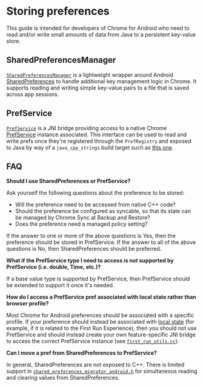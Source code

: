 # Storing preferences

This guide is intended for developers of Chrome for Android who need to read
and/or write small amounts of data from Java to a persistent key-value store.

## SharedPreferencesManager

[`SharedPreferencesManager`][0] is a lightweight wrapper around Android
[SharedPreferences][1] to handle additional key management logic in Chrome. It
supports reading and writing simple key-value pairs to a file that is saved
across app sessions.

## PrefService

[`PrefService`][2] is a JNI bridge providing access to a native Chrome
[PrefService][3] instance associated. This interface can be used to read and
write prefs once they're registered through the `PrefRegistry` and exposed to
Java by way of a `java_cpp_strings` build target such as [this one][4].

## FAQ

**Should I use SharedPreferences or PrefService?**

Ask yourself the following questions about the preference to be stored:

* Will the preference need to be accessed from native C++ code?
* Should the preference be configured as syncable, so that its state can be
  managed by Chrome Sync at Backup and Restore?
* Does the preference need a managed policy setting?

If the answer to one or more of the above questions is Yes, then the preference
should be stored in PrefService. If the answer to all of the above questions is
No, then SharedPreferences should be preferred.

**What if the PrefService type I need to access is not supported by
PrefService (i.e. double, Time, etc.)?**

If a base value type is supported by PrefService, then PrefService should
be extended to support it once it's needed.

**How do I access a PrefService pref associated with local state rather than
browser profile?**

Most Chrome for Android preferences should be associated with a specific
profile. If your preference should instead be associated with [local state][5]
(for example, if it is related to the First Run Experience), then you should not
use PrefService and should instead create your own feature-specific JNI
bridge to access the correct PrefService instance (see [`first_run_utils.cc`][6]).

**Can I move a pref from SharedPreferences to PrefService?**

In general, SharedPreferences are not exposed to C++. There is limited
support in [`shared_preferences_migrator_android.h`][7] for simultaneous
reading and clearing values from SharedPreferences.



[0]: https://source.chromium.org/chromium/chromium/src/+/main:chrome/browser/preferences/android/java/src/org/chromium/chrome/browser/preferences/SharedPreferencesManager.java
[1]: https://developer.android.com/reference/android/content/SharedPreferences
[2]: https://source.chromium.org/chromium/chromium/src/+/main:components/prefs/android/java/src/org/chromium/components/prefs/PrefService.java
[3]: https://chromium.googlesource.com/chromium/src/+/main/services/preferences/README.md
[4]: https://source.chromium.org/chromium/chromium/src/+/main:chrome/browser/preferences/BUILD.gn;drc=4ae1b7be67cd9b470ebcc90f2747a9f31f155b00;l=28
[5]: https://www.chromium.org/developers/design-documents/preferences#TOC-Introduction
[6]: https://source.chromium.org/chromium/chromium/src/+/main:chrome/browser/first_run/android/first_run_utils.cc
[7]: https://source.chromium.org/chromium/chromium/src/+/main:chrome/browser/android/preferences/shared_preferences_migrator_android.h
